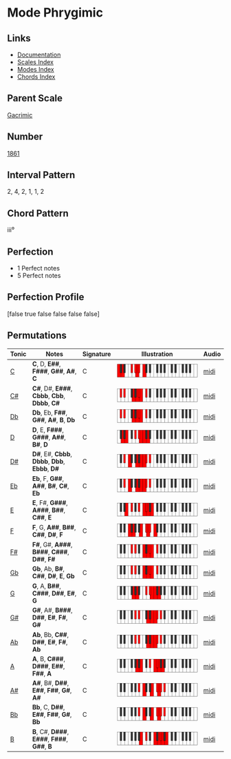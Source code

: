 # Mode Phrygimic

## Links

- [Documentation](index.md)
- [Scales Index](Scales.md)
- [Modes Index](Modes.md)
- [Chords Index](Chords.md)

## Parent Scale

[Gacrimic](ScaleGacrimic.md)

## Number

[1861](https://ianring.com/musictheory/scales/1861)

## Interval Pattern

2, 4, 2, 1, 1, 2

## Chord Pattern

iii⁰

## Perfection

- 1 Perfect notes
- 5 Perfect notes

## Perfection Profile

[false true false false false false]

## Permutations

| Tonic | Notes | Signature | Illustration | Audio |
|-------|-------|-----------|--------------|-------|
| [C](ModeCNaturalPhrygimic.md) | **C**, D, **E##**, **F###**, **G##**, **A#**, **C** | C | ![CNaturalPhrygimic](ModeCNaturalPhrygimic.png) | [midi](https://github.com/edipermadi/music/blob/main/docs/ModeCNaturalPhrygimic.mid?raw=true) |
| [C#](ModeCSharpPhrygimic.md) | **C#**, D#, **E###**, **Cbbb**, **Cbb**, **Dbbb**, **C#** | C | ![CSharpPhrygimic](ModeCSharpPhrygimic.png) | [midi](https://github.com/edipermadi/music/blob/main/docs/ModeCSharpPhrygimic.mid?raw=true) |
| [Db](ModeDFlatPhrygimic.md) | **Db**, Eb, **F##**, **G##**, **A#**, **B**, **Db** | C | ![DFlatPhrygimic](ModeDFlatPhrygimic.png) | [midi](https://github.com/edipermadi/music/blob/main/docs/ModeDFlatPhrygimic.mid?raw=true) |
| [D](ModeDNaturalPhrygimic.md) | **D**, E, **F###**, **G###**, **A##**, **B#**, **D** | C | ![DNaturalPhrygimic](ModeDNaturalPhrygimic.png) | [midi](https://github.com/edipermadi/music/blob/main/docs/ModeDNaturalPhrygimic.mid?raw=true) |
| [D#](ModeDSharpPhrygimic.md) | **D#**, E#, **Cbbb**, **Dbbb**, **Dbb**, **Ebbb**, **D#** | C | ![DSharpPhrygimic](ModeDSharpPhrygimic.png) | [midi](https://github.com/edipermadi/music/blob/main/docs/ModeDSharpPhrygimic.mid?raw=true) |
| [Eb](ModeEFlatPhrygimic.md) | **Eb**, F, **G##**, **A##**, **B#**, **C#**, **Eb** | C | ![EFlatPhrygimic](ModeEFlatPhrygimic.png) | [midi](https://github.com/edipermadi/music/blob/main/docs/ModeEFlatPhrygimic.mid?raw=true) |
| [E](ModeENaturalPhrygimic.md) | **E**, F#, **G###**, **A###**, **B##**, **C##**, **E** | C | ![ENaturalPhrygimic](ModeENaturalPhrygimic.png) | [midi](https://github.com/edipermadi/music/blob/main/docs/ModeENaturalPhrygimic.mid?raw=true) |
| [F](ModeFNaturalPhrygimic.md) | **F**, G, **A##**, **B##**, **C##**, **D#**, **F** | C | ![FNaturalPhrygimic](ModeFNaturalPhrygimic.png) | [midi](https://github.com/edipermadi/music/blob/main/docs/ModeFNaturalPhrygimic.mid?raw=true) |
| [F#](ModeFSharpPhrygimic.md) | **F#**, G#, **A###**, **B###**, **C###**, **D##**, **F#** | C | ![FSharpPhrygimic](ModeFSharpPhrygimic.png) | [midi](https://github.com/edipermadi/music/blob/main/docs/ModeFSharpPhrygimic.mid?raw=true) |
| [Gb](ModeGFlatPhrygimic.md) | **Gb**, Ab, **B#**, **C##**, **D#**, **E**, **Gb** | C | ![GFlatPhrygimic](ModeGFlatPhrygimic.png) | [midi](https://github.com/edipermadi/music/blob/main/docs/ModeGFlatPhrygimic.mid?raw=true) |
| [G](ModeGNaturalPhrygimic.md) | **G**, A, **B##**, **C###**, **D##**, **E#**, **G** | C | ![GNaturalPhrygimic](ModeGNaturalPhrygimic.png) | [midi](https://github.com/edipermadi/music/blob/main/docs/ModeGNaturalPhrygimic.mid?raw=true) |
| [G#](ModeGSharpPhrygimic.md) | **G#**, A#, **B###**, **D##**, **E#**, **F#**, **G#** | C | ![GSharpPhrygimic](ModeGSharpPhrygimic.png) | [midi](https://github.com/edipermadi/music/blob/main/docs/ModeGSharpPhrygimic.mid?raw=true) |
| [Ab](ModeAFlatPhrygimic.md) | **Ab**, Bb, **C##**, **D##**, **E#**, **F#**, **Ab** | C | ![AFlatPhrygimic](ModeAFlatPhrygimic.png) | [midi](https://github.com/edipermadi/music/blob/main/docs/ModeAFlatPhrygimic.mid?raw=true) |
| [A](ModeANaturalPhrygimic.md) | **A**, B, **C###**, **D###**, **E##**, **F##**, **A** | C | ![ANaturalPhrygimic](ModeANaturalPhrygimic.png) | [midi](https://github.com/edipermadi/music/blob/main/docs/ModeANaturalPhrygimic.mid?raw=true) |
| [A#](ModeASharpPhrygimic.md) | **A#**, B#, **D##**, **E##**, **F##**, **G#**, **A#** | C | ![ASharpPhrygimic](ModeASharpPhrygimic.png) | [midi](https://github.com/edipermadi/music/blob/main/docs/ModeASharpPhrygimic.mid?raw=true) |
| [Bb](ModeBFlatPhrygimic.md) | **Bb**, C, **D##**, **E##**, **F##**, **G#**, **Bb** | C | ![BFlatPhrygimic](ModeBFlatPhrygimic.png) | [midi](https://github.com/edipermadi/music/blob/main/docs/ModeBFlatPhrygimic.mid?raw=true) |
| [B](ModeBNaturalPhrygimic.md) | **B**, C#, **D###**, **E###**, **F###**, **G##**, **B** | C | ![BNaturalPhrygimic](ModeBNaturalPhrygimic.png) | [midi](https://github.com/edipermadi/music/blob/main/docs/ModeBNaturalPhrygimic.mid?raw=true) |
